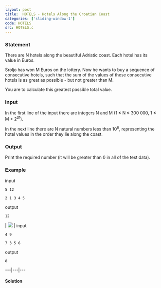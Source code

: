 ```yaml
---
layout: post
title:  HOTELS - Hotels Along the Croatian Coast
categories: ['sliding-window-1']
code: HOTELS
src: HOTELS.c
---
```


### **Statement**

There are N hotels along the beautiful Adriatic coast. Each hotel has its
value in Euros.

Sroljo has won M Euros on the lottery. Now he wants to buy a sequence of
consecutive hotels, such that the sum of the values of these consecutive
hotels is as great as possible - but not greater than M.

You are to calculate this greatest possible total value.

### Input

In the first line of the input there are integers N and M (1 ≤ N ≤ 300 000, 1
≤ M < 2<sup>31</sup>).

In the next line there are N natural numbers less than 10<sup>6</sup>,
representing the hotel values in the order they lie along the coast.

### Output

Print the required number (it will be greater than 0 in all of the test data).

### Example

input  

    
    
    5 12
    2 1 3 4 5

output  

    
    
    12

| ![](http://zatemas.zrs.hr/images/empty.gif) | input  

    
    
    4 9
    7 3 5 6

output  

    
    
    8  
  
---|---|---



#### **Solution**



